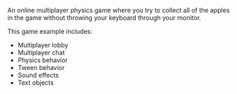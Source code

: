 An online multiplayer physics game where you try to collect all of the apples in the game without throwing your keyboard through your monitor.

This game example includes:

- Multiplayer lobby
- Multiplayer chat
- Physics behavior
- Tween behavior
- Sound effects
- Text objects
